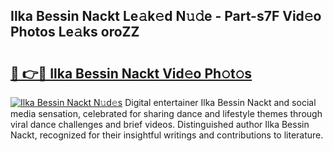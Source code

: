 ## Ilka Bessin Nackt Le𝚊k𝚎d N𝚞𝚍e - Part-s7F Vid𝚎o Photos Le𝚊ks oroZZ

# <h2><a href="http://fb6fd2.evod.top/?m=Ilka+Bessin+Nackt">🔗 👉🔴 Ilka Bessin Nackt Vid𝚎o Ph𝚘t𝚘s</a></h2>

[![Ilka Bessin Nackt N𝚞d𝚎s](https://i.imgur.com/8V9OHl7.gif)](http://fb6fd2.evod.top/?m=Ilka+Bessin+Nackt)
Digital entertainer Ilka Bessin Nackt and social media sensation, celebrated for sharing dance and lifestyle themes through viral dance challenges and brief videos. Distinguished author Ilka Bessin Nackt, recognized for their insightful writings and contributions to literature. 
